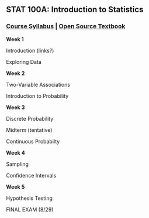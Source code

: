 ## STAT 100A: Introduction to Statistics
### <a href="https://lgpcappiello.github.io/teaching/stat100a/syllabus.pdf" target="blank">Course Syllabus</a> | <a href="https://www.openintro.org/stat/textbook.php?stat_book=os" target="blank">Open Source Textbook</a>

**Week 1**

Introduction (links?)

Exploring Data

**Week 2**

Two-Variable Associations

Introduction to Probability

**Week 3**

Discrete Probability

Midterm (tentative)

Continuous Probabilty

**Week 4**

Sampling

Confidence Intervals

**Week 5**

Hypothesis Testing

FINAL EXAM (8/29)
